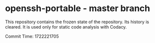 # openssh-portable - master branch

This repository contains the frozen state of the repository.
Its history is cleared. It is used only for static code
analysis with Codacy.

Commit Time: 1722221705
